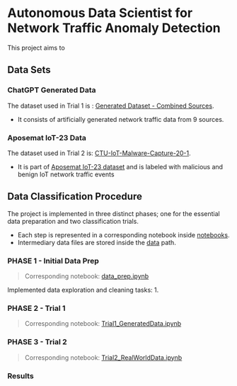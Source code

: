 # Autonomous Data Scientist for Network Traffic Anomaly Detection
This project aims to 

## Data Sets
### ChatGPT Generated Data
The dataset used in Trial 1 is : [Generated Dataset - Combined Sources](data\generated\raw\combined_source_data.csv).<br/>
- It consists of artificially generated network traffic data from 9 sources.
### Aposemat IoT-23 Data
The dataset used in Trial 2 is: [CTU-IoT-Malware-Capture-20-1](data\real-world\raw\CTU-IoT-Malware-Capture-21-1conn.log.labeled.csv).<br/>
- It is part of [Aposemat IoT-23 dataset](https://www.stratosphereips.org/datasets-iot23) and is labeled with malicious and benign IoT network traffic events

## Data Classification Procedure
The project is implemented in three distinct phases; one for the essential data preparation and two classification trials. <br/>
- Each step is represented in a corresponding notebook inside [notebooks](notebooks).
- Intermediary data files are stored inside the [data](data) path.

### PHASE 1 - Initial Data Prep
> Corresponding notebook:  [data_prep.ipynb](data_prep.ipynb)

Implemented data exploration and cleaning tasks:
1. 
### PHASE 2 - Trial 1
> Corresponding notebook:  [Trial1_GeneratedData.ipynb](Trial1.ipynb)

### PHASE 3 - Trial 2
> Corresponding notebook:  [Trial2_RealWorldData.ipynb](Trial2.ipynb)



### Results
